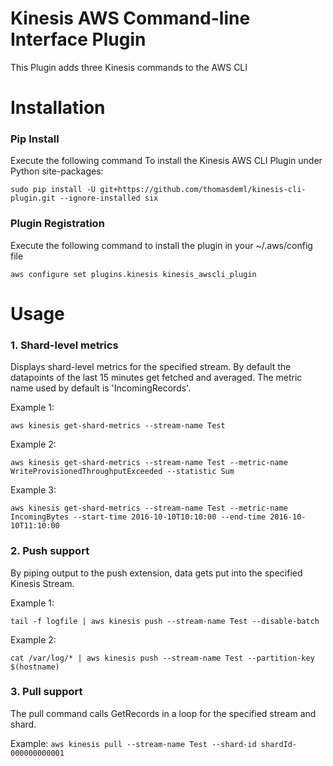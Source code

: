 Kinesis AWS Command-line Interface Plugin
=========================================
This Plugin adds three Kinesis commands to the AWS CLI

# Installation
### Pip Install 
   Execute the following command To install the Kinesis AWS CLI Plugin under Python site-packages:

   `sudo pip install -U git+https://github.com/thomasdeml/kinesis-cli-plugin.git --ignore-installed six`
### Plugin Registration
   Execute the following command to install the plugin in your ~/.aws/config file

   `aws configure set plugins.kinesis kinesis_awscli_plugin`

# Usage

### 1. Shard-level metrics 
   Displays shard-level metrics for the specified stream. By default the datapoints of the last 15 minutes get fetched and averaged. The metric name used by default is 'IncomingRecords'.   

   Example 1: 
   
   `aws kinesis get-shard-metrics --stream-name Test`

   Example 2: 
   
   `aws kinesis get-shard-metrics --stream-name Test --metric-name WriteProvisionedThroughputExceeded --statistic Sum`

   Example 3: 
   
   `aws kinesis get-shard-metrics --stream-name Test --metric-name IncomingBytes --start-time 2016-10-10T10:10:00 --end-time 2016-10-10T11:10:00`

### 2. Push support 
   By piping output to the push extension, data gets put into the specified Kinesis Stream. 

   Example 1: 
   
   `tail -f logfile | aws kinesis push --stream-name Test --disable-batch`
  
   Example 2: 

   `cat /var/log/* | aws kinesis push --stream-name Test --partition-key $(hostname)`

### 3. Pull support
   The pull command calls GetRecords in a loop for the specified stream and shard.

   Example: `aws kinesis pull --stream-name Test --shard-id shardId-000000000001`

